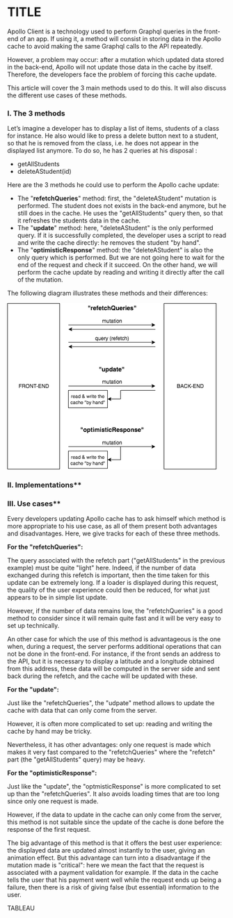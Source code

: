 TITLE
=====

Apollo Client is a technology used to perform Graphql queries in the front-end of an app. If using it, a method will consist in storing data in the Apollo cache to avoid making the same Graphql calls to the API repeatedly.

However, a problem may occur: after a mutation which updated data stored in the back-end, Apollo will not update those data in the cache by itself. Therefore, the developers face the problem of forcing this cache update.

This article will cover the 3 main methods used to do this. It will also discuss the different use cases of these methods.

### I. The 3 methods

Let’s imagine a developer has to display a list of items, students of a class for instance. He also would like to press a delete button next to a student, so that he is removed from the class, i.e. he does not appear in the displayed list anymore. To do so, he has 2 queries at his disposal :
- getAllStudents
- deleteAStudent(id) 

Here are the 3 methods he could use to perform the Apollo cache update:
- The "**refetchQueries**" method: first, the "deleteAStudent" mutation is performed. The student does not exists in the back-end anymore, but he still does in the cache. He uses the "getAllStudents" query then, so that it refreshes the students data in the cache.
- The "**update**" method: here, "deleteAStudent" is the only performed query. If it is successfully completed, the developer uses a script to read and write the cache directly: he removes the student "by hand".
- The "**optimisticResponse**" method: the "deleteAStudent" is also the only query which is performed. But we are not going here to wait for the end of the request and check if it succeed. On the other hand, we will perform the cache update by reading and writing it directly after the call of the mutation.

The following diagram illustrates these methods and their differences:

![The 3 methods](/images/update_methods.png)

### II. Implementations**

### III. Use cases**

Every developers updating Apollo cache has to ask himself which method is more appropriate to his use case, as all of them present both advantages and disadvantages. Here, we give tracks for each of these three methods.

**For the "refetchQueries":**

The query associated with the refetch part ("getAllStudents" in the previous example) must be quite "light" here. Indeed, if the number of data exchanged during this refetch is important, then the time taken for this update can be extremely long. If a loader is displayed during this request, the quality of the user experience could then be reduced, for what just appears to be in simple list update. 

However, if the number of data remains low, the "refetchQueries" is a good method to consider since it will remain quite fast and it will be very easy to set up technically.

An other case for which the use of this method is advantageous is the one when, during a request, the server performs additional operations that can not be done in the front-end. For instance, if the front sends an address to the API, but it is necessary to display a latitude and a longitude obtained from this address, these data will be computed in the server side and sent back during the refetch, and the cache will be updated with these.

**For the "update":**

Just like the "refetchQueries", the "udpate" method allows to update the cache with data that can only come from the server.

However, it is often more complicated to set up: reading and writing the cache by hand may be tricky.

Nevertheless, it has other advantages: only one request is made which makes it very fast compared to the "refetchQueries" where the "refetch" part (the "getAllStudents" query) may be heavy.

**For the "optimisticResponse":**

Just like the "update", the "optmisticResponse" is more complicated to set up than the "refetchQueries". It also avoids loading times that are too long since only one request is made.

However, if the data to update in the cache can only come from the server, this method is not suitable since the update of the cache is done before the response of the first request.

The big advantage of this method is that it offers the best user experience: the displayed data are updated almost instantly to the user, giving an animation effect. But this advantage can turn into a disadvantage if the mutation made is "critical": here we mean the fact that the request is associated with a payment validation for example. If the data in the cache tells the user that his payment went well while the request ends up being a failure, then there is a risk of giving false (but essential) information to the user.

TABLEAU